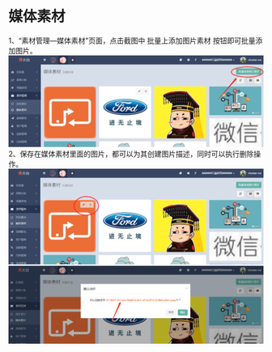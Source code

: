 # 媒体素材

1、“素材管理—媒体素材”页面，点击截图中 批量上添加图片素材 按钮即可批量添加图片。![](/assets/1516354047%281%29.png)2、保存在媒体素材里面的图片，都可以为其创建图片描述，同时可以执行删除操作。![](/assets/1516354170%281%29.png)![](/assets/1516354207%281%29.png)

